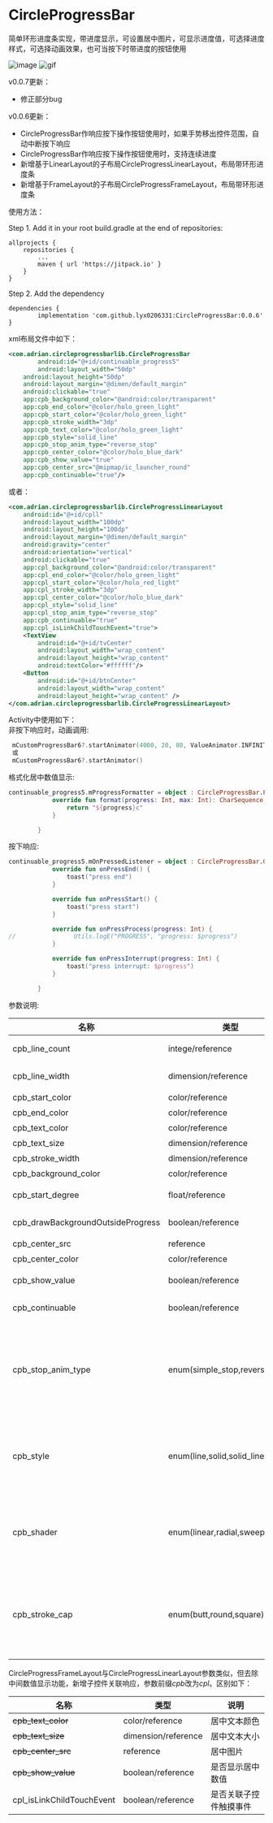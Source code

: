 # CircleProgressBar
简单环形进度条实现，带进度显示，可设置居中图片，可显示进度值，可选择进度样式，可选择动画效果，也可当按下时带进度的按钮使用

![image](https://github.com/lyx0206331/CircleProgressBar/blob/master/previews/screenshot_0.png?raw=true)
![gif](https://github.com/lyx0206331/CircleProgressBar/blob/master/previews/record.gif?raw=true)

v0.0.7更新：
- 修正部分bug

v0.0.6更新：
- CircleProgressBar作响应按下操作按钮使用时，如果手势移出控件范围，自动中断按下响应
- CircleProgressBar作响应按下操作按钮使用时，支持连续进度
- 新增基于LinearLayout的子布局CircleProgressLinearLayout，布局带环形进度条
- 新增基于FrameLayout的子布局CircleProgressFrameLayout，布局带环形进度条

使用方法：

Step 1. Add it in your root build.gradle at the end of repositories:

	allprojects {
		repositories {
			...
			maven { url 'https://jitpack.io' }
		}
	}
Step 2. Add the dependency

	dependencies {
	        implementation 'com.github.lyx0206331:CircleProgressBar:0.0.6'
	}


xml布局文件中如下：  
```XML
<com.adrian.circleprogressbarlib.CircleProgressBar  
    	android:id="@+id/continuable_progress5"  
    	android:layout_width="50dp"  
	android:layout_height="50dp"  
	android:layout_margin="@dimen/default_margin"  
	android:clickable="true"  
	app:cpb_background_color="@android:color/transparent"  
	app:cpb_end_color="@color/holo_green_light"  
	app:cpb_start_color="@color/holo_green_light"  
	app:cpb_stroke_width="3dp"  
	app:cpb_text_color="@color/holo_green_light"  
	app:cpb_style="solid_line"  
	app:cpb_stop_anim_type="reverse_stop"  
	app:cpb_center_color="@color/holo_blue_dark"  
	app:cpb_show_value="true"  
	app:cpb_center_src="@mipmap/ic_launcher_round"  
	app:cpb_continuable="true"/>  
```
	   
或者：  
```XML
<com.adrian.circleprogressbarlib.CircleProgressLinearLayout  
	android:id="@+id/cpll"  
	android:layout_width="100dp"  
	android:layout_height="100dp"  
	android:layout_margin="@dimen/default_margin"   
	android:gravity="center"  
	android:orientation="vertical"  
	android:clickable="true"  
	app:cpl_background_color="@android:color/transparent"  
	app:cpl_end_color="@color/holo_green_light"  
	app:cpl_start_color="@color/holo_red_light"  
	app:cpl_stroke_width="3dp"  
	app:cpl_center_color="@color/holo_blue_dark"  
	app:cpl_style="solid_line"  
	app:cpl_stop_anim_type="reverse_stop"  
	app:cpb_continuable="true"
	app:cpl_isLinkChildTouchEvent="true">   
	<TextView  
		android:id="@+id/tvCenter"  
		android:layout_width="wrap_content"  
		android:layout_height="wrap_content"  
		android:textColor="#ffffff"/>  
	<Button  
		android:id="@+id/btnCenter"  
		android:layout_width="wrap_content"  
		android:layout_height="wrap_content" />  
</com.adrian.circleprogressbarlib.CircleProgressLinearLayout>  
```

Activity中使用如下：  
非按下响应时，动画调用:  
```Kotlin
 mCustomProgressBar6?.startAnimator(4000, 20, 80, ValueAnimator.INFINITE)
 或
 mCustomProgressBar6?.startAnimator()
```

格式化居中数值显示:  
```Kotlin
continuable_progress5.mProgressFormatter = object : CircleProgressBar.ProgressFormatter {
            override fun format(progress: Int, max: Int): CharSequence {
                return "${progress}c"
            }

        }
```
按下响应:  
```Kotlin
continuable_progress5.mOnPressedListener = object : CircleProgressBar.OnPressedListener {
            override fun onPressEnd() {
                toast("press end")
            }

            override fun onPressStart() {
                toast("press start")
            }

            override fun onPressProcess(progress: Int) {
//                Utils.logE("PROGRESS", "progress: $progress")
            }

            override fun onPressInterrupt(progress: Int) {
                toast("press interrupt: $progress")
            }

        }
```

参数说明:  

名称 | 类型 | 说明
------------ | ------------- | -------------
cpb_line_count | intege/reference | 刻度圆环时刻度数量
cpb_line_width | dimension/reference | 刻度圆环时刻度宽度
cpb_start_color | color/reference | 渐变开始颜色
cpb_end_color | color/reference | 渐变结束颜色
cpb_text_color | color/reference | 居中文本颜色
cpb_text_size | dimension/reference | 居中文本大小
cpb_stroke_width | dimension/reference | 进度条宽度
cpb_background_color | color/reference | 进度条背景色
cpb_start_degree | float/reference | 进度条起始角度
cpb_drawBackgroundOutsideProgress | boolean/reference | 进度条是否渐隐形式
cpb_center_src | reference | 居中图片
cpb_center_color | color/reference | 居中颜色
cpb_show_value | boolean/reference | 是否显示居中数值
cpb_continuable | boolean/reference | 进度是否持续累加
cpb_stop_anim_type | enum(simple_stop,reverse_stop) | 非累加进度时的终止动画(simple_stop表示直接回到进度0，reverse_stop表示依次递减到0)
cpb_style | enum(line,solid,solid_line) | 进度样式(line为刻度样式,solid为实心样式,solid_line为线条样式)
cpb_shader | enum(linear,radial,sweep) | 渐变样式(linear为线性渐变,radial为径向渐变,sweep为扫描式渐变)
cpb_stroke_cap | enum(butt,round,square) | 线条进度起止位置样式(butt为无样式,round为圆形样式,square为方形样式)

CircleProgressFrameLayout与CircleProgressLinearLayout参数类似，但去除中间数值显示功能，新增子控件关联响应，参数前缀*cpb*改为*cpl*。区别如下：

名称 | 类型 | 说明
------ | ----- | -----
~~cpb_text_color~~ | color/reference | 居中文本颜色
~~cpb_text_size~~ | dimension/reference | 居中文本大小
~~cpb_center_src~~ | reference | 居中图片
~~cpb_show_value~~ | boolean/reference | 是否显示居中数值
cpl_isLinkChildTouchEvent | boolean/reference | 是否关联子控件触摸事件

